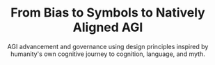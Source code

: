 ---
title: "From Bias to Symbols to Natively Aligned AGI"
subtitle: "AGI advancement and governance using design principles inspired by humanity's own cognitive journey to cognition, language, and myth."
badge: "The Beautiful Illusion"
cta_primary: "Explore the Atlas"
cta_secondary: "Read the Essay"
--- 